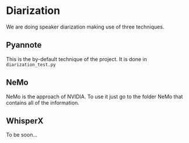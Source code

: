 # Diarization

We are doing speaker diarization making use of three techniques.

## Pyannote

This is the by-default technique of the project. It is done in ```diarization_test.py```

## NeMo

NeMo is the approach of NVIDIA. To use it just go to the folder NeMo that contains all of the information. 

## WhisperX

To be soon...
